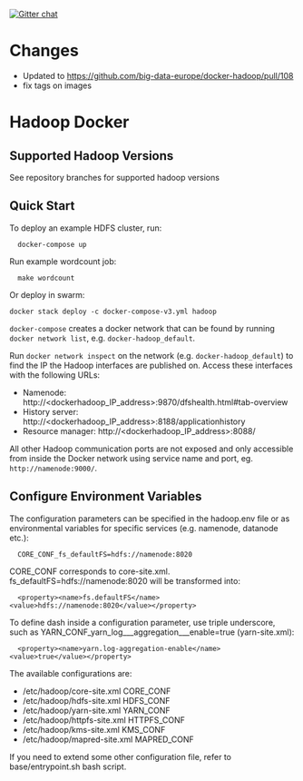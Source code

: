 [![Gitter chat](https://badges.gitter.im/gitterHQ/gitter.png)](https://gitter.im/big-data-europe/Lobby)

# Changes

 * Updated to https://github.com/big-data-europe/docker-hadoop/pull/108
 * fix tags on images

# Hadoop Docker

## Supported Hadoop Versions
See repository branches for supported hadoop versions

## Quick Start

To deploy an example HDFS cluster, run:
```
  docker-compose up
```

Run example wordcount job:
```
  make wordcount
```

Or deploy in swarm:
```
docker stack deploy -c docker-compose-v3.yml hadoop
```

`docker-compose` creates a docker network that can be found by running `docker network list`, e.g. `docker-hadoop_default`.

Run `docker network inspect` on the network (e.g. `docker-hadoop_default`) to find the IP the Hadoop interfaces are published on. Access these interfaces with the following URLs:

* Namenode: http://<dockerhadoop_IP_address>:9870/dfshealth.html#tab-overview
* History server: http://<dockerhadoop_IP_address>:8188/applicationhistory
* Resource manager: http://<dockerhadoop_IP_address>:8088/

All other Hadoop communication ports are not exposed and only accessible from inside the Docker network using service name and port, eg. `http://namenode:9000/`.

## Configure Environment Variables

The configuration parameters can be specified in the hadoop.env file or as environmental variables for specific services (e.g. namenode, datanode etc.):
```
  CORE_CONF_fs_defaultFS=hdfs://namenode:8020
```

CORE_CONF corresponds to core-site.xml. fs_defaultFS=hdfs://namenode:8020 will be transformed into:
```
  <property><name>fs.defaultFS</name><value>hdfs://namenode:8020</value></property>
```
To define dash inside a configuration parameter, use triple underscore, such as YARN_CONF_yarn_log___aggregation___enable=true (yarn-site.xml):
```
  <property><name>yarn.log-aggregation-enable</name><value>true</value></property>
```

The available configurations are:
* /etc/hadoop/core-site.xml CORE_CONF
* /etc/hadoop/hdfs-site.xml HDFS_CONF
* /etc/hadoop/yarn-site.xml YARN_CONF
* /etc/hadoop/httpfs-site.xml HTTPFS_CONF
* /etc/hadoop/kms-site.xml KMS_CONF
* /etc/hadoop/mapred-site.xml  MAPRED_CONF

If you need to extend some other configuration file, refer to base/entrypoint.sh bash script.
